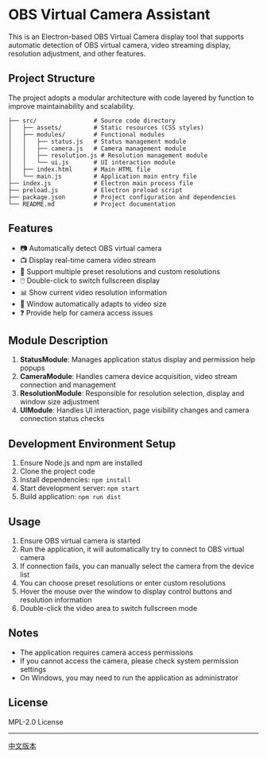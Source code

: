 # OBS Virtual Camera Assistant

This is an Electron-based OBS Virtual Camera display tool that supports automatic detection of OBS virtual camera, video streaming display, resolution adjustment, and other features.

## Project Structure

The project adopts a modular architecture with code layered by function to improve maintainability and scalability.

```
├── src/                # Source code directory
│   ├── assets/         # Static resources (CSS styles)
│   ├── modules/        # Functional modules
│   │   ├── status.js   # Status management module
│   │   ├── camera.js   # Camera management module
│   │   ├── resolution.js # Resolution management module
│   │   └── ui.js       # UI interaction module
│   ├── index.html      # Main HTML file
│   └── main.js         # Application main entry file
├── index.js            # Electron main process file
├── preload.js          # Electron preload script
├── package.json        # Project configuration and dependencies
└── README.md           # Project documentation
```

## Features

- 📷 Automatically detect OBS virtual camera
- 📺 Display real-time camera video stream
- 📐 Support multiple preset resolutions and custom resolutions
- 🖱️ Double-click to switch fullscreen display
- 📊 Show current video resolution information
- 🎯 Window automatically adapts to video size
- ❓ Provide help for camera access issues

## Module Description

1. **StatusModule**: Manages application status display and permission help popups
2. **CameraModule**: Handles camera device acquisition, video stream connection and management
3. **ResolutionModule**: Responsible for resolution selection, display and window size adjustment
4. **UIModule**: Handles UI interaction, page visibility changes and camera connection status checks

## Development Environment Setup

1. Ensure Node.js and npm are installed
2. Clone the project code
3. Install dependencies: `npm install`
4. Start development server: `npm start`
5. Build application: `npm run dist`

## Usage

1. Ensure OBS virtual camera is started
2. Run the application, it will automatically try to connect to OBS virtual camera
3. If connection fails, you can manually select the camera from the device list
4. You can choose preset resolutions or enter custom resolutions
5. Hover the mouse over the window to display control buttons and resolution information
6. Double-click the video area to switch fullscreen mode

## Notes

- The application requires camera access permissions
- If you cannot access the camera, please check system permission settings
- On Windows, you may need to run the application as administrator

## License

MPL-2.0 License

---

[中文版本](docs/README_zh.md)
